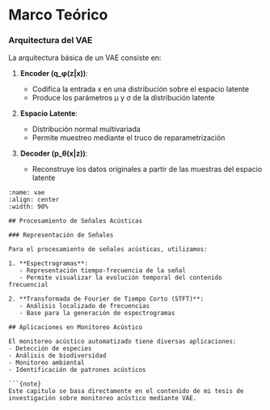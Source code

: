 # Marco Teórico



### Arquitectura del VAE

La arquitectura básica de un VAE consiste en:

1. **Encoder (q_φ(z|x))**: 
   - Codifica la entrada x en una distribución sobre el espacio latente
   - Produce los parámetros μ y σ de la distribución latente

2. **Espacio Latente**:
   - Distribución normal multivariada
   - Permite muestreo mediante el truco de reparametrización

3. **Decoder (p_θ(x|z))**:
   - Reconstruye los datos originales a partir de las muestras del espacio latente

```{figure} images/VaeGraphicalAbstract.jpg
:name: vae
:align: center
:width: 90%

## Procesamiento de Señales Acústicas

### Representación de Señales

Para el procesamiento de señales acústicas, utilizamos:

1. **Espectrogramas**:
   - Representación tiempo-frecuencia de la señal
   - Permite visualizar la evolución temporal del contenido frecuencial

2. **Transformada de Fourier de Tiempo Corto (STFT)**:
   - Análisis localizado de frecuencias
   - Base para la generación de espectrogramas

## Aplicaciones en Monitoreo Acústico

El monitoreo acústico automatizado tiene diversas aplicaciones:
- Detección de especies
- Análisis de biodiversidad
- Monitoreo ambiental
- Identificación de patrones acústicos

```{note}
Este capitulo se basa directamente en el contenido de mi tesis de investigación sobre monitoreo acústico mediante VAE.
``` 